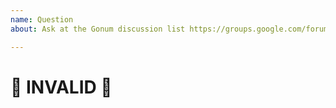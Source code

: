 ```yaml
---
name: Question
about: Ask at the Gonum discussion list https://groups.google.com/forum/#!forum/gonum-dev

---
```

<!--
For question about usage or similar, please ask at the Gonum discussion list
rather than filing an issue:

https://groups.google.com/forum/#!forum/gonum-dev
-->

# :no_entry_sign: INVALID :no_entry_sign:
